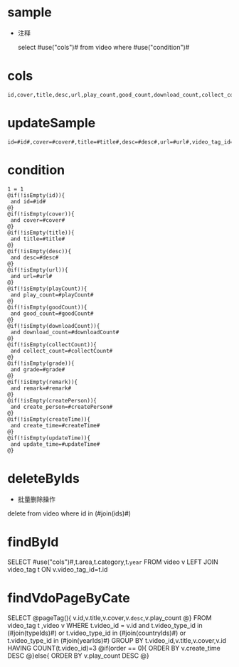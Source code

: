 sample
===
* 注释

	select #use("cols")# from video  where  #use("condition")#

cols
===
	id,cover,title,desc,url,play_count,good_count,download_count,collect_count,grade,remark,create_person,create_time,update_time

updateSample
===
	
	id=#id#,cover=#cover#,title=#title#,desc=#desc#,url=#url#,video_tag_id=#videoTagId#,play_count=#playCount#,good_count=#goodCount#,download_count=#downloadCount#,collect_count=#collectCount#,grade=#grade#,remark=#remark#,create_person=#createPerson#,create_time=#createTime#,update_time=#updateTime#

condition
===

	1 = 1  
	@if(!isEmpty(id)){
	 and id=#id#
	@}
	@if(!isEmpty(cover)){
	 and cover=#cover#
	@}
	@if(!isEmpty(title)){
	 and title=#title#
	@}
	@if(!isEmpty(desc)){
	 and desc=#desc#
	@}
	@if(!isEmpty(url)){
	 and url=#url#
	@}
	@if(!isEmpty(playCount)){
	 and play_count=#playCount#
	@}
	@if(!isEmpty(goodCount)){
	 and good_count=#goodCount#
	@}
	@if(!isEmpty(downloadCount)){
	 and download_count=#downloadCount#
	@}
	@if(!isEmpty(collectCount)){
	 and collect_count=#collectCount#
	@}
	@if(!isEmpty(grade)){
	 and grade=#grade#
	@}
	@if(!isEmpty(remark)){
	 and remark=#remark#
	@}
	@if(!isEmpty(createPerson)){
	 and create_person=#createPerson#
	@}
	@if(!isEmpty(createTime)){
	 and create_time=#createTime#
	@}
	@if(!isEmpty(updateTime)){
	 and update_time=#updateTime#
	@}
	
deleteByIds
====
* 批量删除操作

delete from video where id in (#join(ids)#)

findById
===
SELECT #use("cols")#,t.area,t.category,t.`year` FROM video v LEFT JOIN video_tag  t ON v.video_tag_id=t.id

findVdoPageByCate
===
SELECT 
@pageTag(){
   v.id,v.title,v.cover,v.`desc`,v.play_count
@}
FROM video_tag t ,video v
WHERE t.video_id =  v.id 
and t.video_type_id in (#join(typeIds)#)
or t.video_type_id in (#join(countryIds)#)
or t.video_type_id in (#join(yearIds)#)
GROUP BY t.video_id,v.title,v.cover,v.id
HAVING COUNT(t.video_id)=3
@if(order == 0){
ORDER BY v.create_time DESC
@}else{
ORDER BY v.play_count DESC
@}


